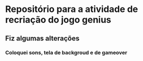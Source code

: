 # Repositório para a atividade de recriação do jogo genius
## Fiz algumas alterações
### Coloquei sons, tela de backgroud e de gameover